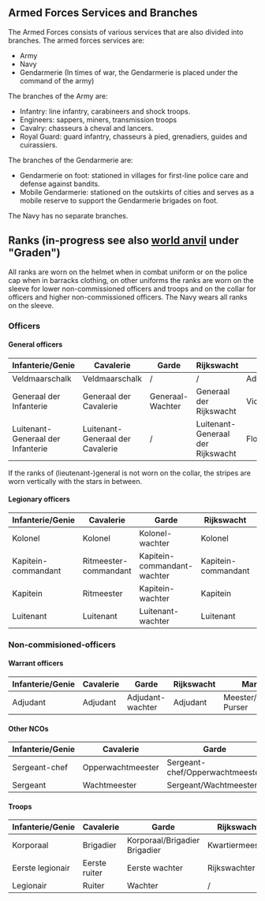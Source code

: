 ## Armed Forces Services and Branches
The Armed Forces consists of various services that are also divided into branches. The armed forces services are:

* Army
* Navy
* Gendarmerie (In times of war, the Gendarmerie is placed under the command of the army)

The branches of the Army are:

* Infantry: line infantry, carabineers and shock troops.
* Engineers: sappers, miners, transmission troops
* Cavalry: chasseurs à cheval and lancers.
* Royal Guard: guard infantry, chasseurs à pied, grenadiers, guides and cuirassiers.

The branches of the Gendarmerie are:

* Gendarmerie on foot: stationed in villages for first-line police care and defense against bandits.
* Mobile Gendarmerie: stationed on the outskirts of cities and serves as a mobile reserve to support the Gendarmerie brigades on foot.

The Navy has no separate branches.

## Ranks (in-progress see also [world anvil](https://www.worldanvil.com/w/the-world-ferwardo/a/indeling-en-graden-van-de-krijgsmacht-rank) under "Graden")
All ranks are worn on the helmet when in combat uniform or on the police cap when in barracks clothing, on other uniforms the ranks are worn on the sleeve for lower non-commissioned officers and troops and on the collar for officers and higher non-commissioned officers. The Navy wears all ranks on the sleeve.

### Officers
#### General officers

|Infanterie/Genie|	Cavalerie |	Garde |	Rijkswacht |	Marine|
|---|---|---|---|---|
|   Veldmaarschalk |	Veldmaarschalk | 	              / | 	              / | 	Admiraal    |
|   Generaal der Infanterie |	Generaal der Cavalerie |	Generaal-Wachter |     	Generaal der Rijkswacht |	Vice-Admiraal      |
|   Luitenant-Generaal der Infanterie |	Luitenant-Generaal der Cavalerie|	              / |	Luitenant-Generaal der Rijkswacht| 	Flottieljeadmiraal        |

If the ranks of (lieutenant-)general is not worn on the collar, the stripes are worn vertically with the stars in between.

#### Legionary officers
 
|Infanterie/Genie|	Cavalerie |	Garde |	Rijkswacht |	Marine|
|---|---|---|---|---|
|Kolonel	|Kolonel	|Kolonel-wachter  	|Kolonel	|Kapitein-ter-zee      |
|Kapitein-commandant  	|Ritmeester-commandant	|Kapitein-commandant-wachter  |	Kapitein-commandant  |	Fregatkapitein      |
|Kapitein |	Ritmeester	|Kapitein-wachter	|Kapitein	|Luitenant-ter-zee|
|Luitenant	|Luitenant	|Luitenant-wachter	|Luitenant	|Vaandrig-ter-zee|
 
### Non-commisioned-officers
#### Warrant officers
 
|Infanterie/Genie|	Cavalerie |	Garde |	Rijkswacht |	Marine|
|---|---|---|---|---|
|Adjudant |	Adjudant|	Adjudant-wachter|	Adjudant|	Meester/Chirurg/ Purser|

#### Other NCOs
 
|Infanterie/Genie|	Cavalerie |	Garde |	Rijkswacht |	Marine|
|---|---|---|---|---|
|Sergeant-chef  |	Opperwachtmeester 	|Sergeant-chef/Opperwachtmeester    |	Opperwachtmeester 	|Bootsman/Schrijnwerker/Kanonier   |   
|Sergeant |	Wachtmeester|	Sergeant/Wachtmeester 	|Wachtmeester	|Eerste Kwartiermeester |

#### Troops
 
|Infanterie/Genie|	Cavalerie |	Garde |	Rijkswacht |	Marine|
|---|---|---|---|---|
|Korporaal |	Brigadier|	Korporaal/Brigadier	Brigadier|	Kwartiermeester|
|Eerste legionair	|Eerste ruiter	|Eerste wachter	|Rijkswachter	|Eerste matroos|
|Legionair 	|Ruiter 	|Wachter |	/ 	|Matroos|